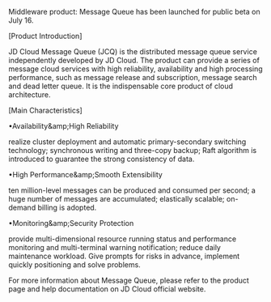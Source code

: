 <p>Middleware product: Message Queue has been launched for public beta on July 16. </p><p>[Product Introduction]</p><p>JD Cloud Message Queue (JCQ) is the distributed message queue service independently developed by JD Cloud. The product can provide a series of message cloud services with high reliability, availability and high processing performance, such as message release and subscription, message search and dead letter queue. It is the indispensable core product of cloud architecture. </p><p>[Main Characteristics]</p><p>•<span style="white-space:pre"></span>Availability&amp;amp;High Reliability</p><p> realize cluster deployment and automatic primary-secondary switching technology; synchronous writing and three-copy backup; Raft algorithm is introduced to guarantee the strong consistency of data. </p><p>•<span style="white-space:pre"></span>High Performance&amp;amp;Smooth Extensibility</p><p>ten million-level messages can be produced and consumed per second; a huge number of messages are accumulated; elastically scalable; on-demand billing is adopted. </p><p>•<span style="white-space:pre"></span>Monitoring&amp;amp;Security Protection</p><p>provide multi-dimensional resource running status and performance monitoring and multi-terminal warning notification; reduce daily maintenance workload. Give prompts for risks in advance, implement quickly positioning and solve problems. </p><p>For more information about Message Queue, please refer to the product page and help documentation on JD Cloud official website. </p>
